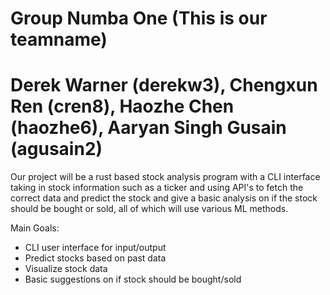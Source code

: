 # Group Numba One (This is our teamname)
# Derek Warner (derekw3), Chengxun Ren (cren8), Haozhe Chen (haozhe6), Aaryan Singh Gusain (agusain2)

Our project will be a rust based stock analysis program with a CLI interface taking in stock information such as a ticker and using API's to fetch the correct data and predict the stock and give a basic analysis on if the stock should be bought or sold, all of which will use various ML methods.

Main Goals:
- CLI user interface for input/output
- Predict stocks based on past data
- Visualize stock data
- Basic suggestions on if stock should be bought/sold

